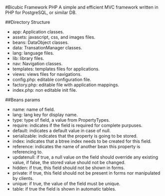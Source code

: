 #Bicubic Framework PHP
A simple and efficient MVC framework written in PHP for PostgreSQL, or similar DB.


##Directory Structure
- app: Application classes.
- assets: javascript, css, and images files.
- beans: DataObject classes.
- data: TransationManager classes.
- lang: language files.
- lib: library files.
- nav: Navigation classes.
- templates: templates files for applications.
- views: views files for navigations.
- config.php: editable configuration file.
- factory.php: editable file with application mappings.
- index.php: non editable init file.

##Beans params
- name: name of field.
- lang: lang key for display name.
- type: type of field, a value from PropertyTypes.
- require: indicates if the field is required for complete purpuses.
- default: indicates a default value in case of null.
- serializable: indicates that the property is going to be stored.
- index: indicates that a btree index needs to be created for this field.
- reference: indicates the name of another bean this property is referencing to.
- updatenull: if true, a null value on the field should override any existing value, if false, the stored value should not be changed.
- hidden: if true, this field should not be shown in forms.
- private: if true, this field should not be present in forms nor manipulated by clients.
- unique: if true, the value of the field must be unique.
- table: if true the field is shown in automatic tables.
